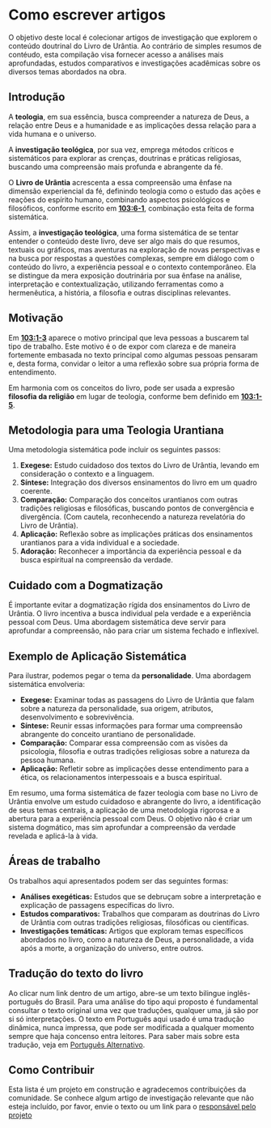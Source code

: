# Como escrever artigos

O objetivo deste local é colecionar artigos de investigação que explorem o conteúdo doutrinal do Livro de Urântia. Ao contrário de simples resumos de contéudo, esta compilação visa fornecer acesso a análises mais aprofundadas, estudos comparativos e investigações acadêmicas sobre os diversos temas abordados na obra.

## Introdução

A **teologia**, em sua essência, busca compreender a natureza de Deus, a relação entre Deus e a humanidade e as implicações dessa relação para a vida humana e o universo.

A **investigação teológica**, por sua vez, emprega métodos críticos e sistemáticos para explorar as crenças, doutrinas e práticas religiosas, buscando uma compreensão mais profunda e abrangente da fé.

O **Livro de Urântia** acrescenta a essa compreensão uma ênfase na dimensão experiencial da fé, definindo teologia como o estudo das ações e reações do espírito humano, combinando aspectos psicológicos e filosóficos, conforme escrito em **<a href="javascript:showParagraph(103,6,1)">103:6-1</a>**, combinação esta feita de forma sistemática.

Assim, a **investigação teológica**, uma forma sistemática de se tentar entender o conteúdo deste livro, deve ser algo mais do que resumos, textuais ou gráficos, mas aventuras na exploração de novas perspectivas e na busca por respostas a questões complexas, sempre em diálogo com o conteúdo do livro, a experiência pessoal e o contexto contemporâneo. Ela se distingue da mera exposição doutrinária por sua ênfase na análise, interpretação e contextualização, utilizando ferramentas como a hermenêutica, a história, a filosofia e outras disciplinas relevantes.

## Motivação

Em **<a href="javascript:showParagraph(103,1,3)" title="Abrir o parágrafo 103:1-3">103:1-3</a>** aparece o motivo principal que leva pessoas a buscarem tal tipo de trabalho. Este motivo é o de expor com clareza e de maneira fortemente embasada no texto principal como algumas pessoas pensaram e, desta forma, convidar o leitor a uma reflexão sobre sua própria forma de entendimento.

Em harmonia com os conceitos do livro, pode ser usada a expresão **filosofia da religião** em lugar de teologia, conforme bem definido em **<a href="javascript:showParagraph(103,1,5)" title="Abrir o parágrafo 103:1-5">103:1-5</a>**.

## Metodologia para uma Teologia Urantiana

Uma metodologia sistemática pode incluir os seguintes passos:

1. **Exegese:** Estudo cuidadoso dos textos do Livro de Urântia, levando em consideração o contexto e a linguagem.
2. **Síntese:** Integração dos diversos ensinamentos do livro em um quadro coerente.
3. **Comparação:** Comparação dos conceitos urantianos com outras tradições religiosas e filosóficas, buscando pontos de convergência e divergência. (Com cautela, reconhecendo a natureza revelatória do Livro de Urântia).
4. **Aplicação:** Reflexão sobre as implicações práticas dos ensinamentos urantianos para a vida individual e a sociedade.
5. **Adoração:** Reconhecer a importância da experiência pessoal e da busca espiritual na compreensão da verdade.

## Cuidado com a Dogmatização

É importante evitar a dogmatização rígida dos ensinamentos do Livro de Urântia. O livro incentiva a busca individual pela verdade e a experiência pessoal com Deus. Uma abordagem sistemática deve servir para aprofundar a compreensão, não para criar um sistema fechado e inflexível.

## Exemplo de Aplicação Sistemática

Para ilustrar, podemos pegar o tema da **personalidade**. Uma abordagem sistemática envolveria:

*   **Exegese:** Examinar todas as passagens do Livro de Urântia que falam sobre a natureza da personalidade, sua origem, atributos, desenvolvimento e sobrevivência.
*   **Síntese:** Reunir essas informações para formar uma compreensão abrangente do conceito urantiano de personalidade.
*   **Comparação:** Comparar essa compreensão com as visões da psicologia, filosofia e outras tradições religiosas sobre a natureza da pessoa humana.
*   **Aplicação:** Refletir sobre as implicações desse entendimento para a ética, os relacionamentos interpessoais e a busca espiritual.

Em resumo, uma forma sistemática de fazer teologia com base no Livro de Urântia envolve um estudo cuidadoso e abrangente do livro, a identificação de seus temas centrais, a aplicação de uma metodologia rigorosa e a abertura para a experiência pessoal com Deus. O objetivo não é criar um sistema dogmático, mas sim aprofundar a compreensão da verdade revelada e aplicá-la à vida.

## Áreas de trabalho

Os trabalhos aqui apresentados podem ser das seguintes formas:

* **Análises exegéticas:** Estudos que se debruçam sobre a interpretação e explicação de passagens específicas do livro.
* **Estudos comparativos:** Trabalhos que comparam as doutrinas do Livro de Urântia com outras tradições religiosas, filosóficas ou científicas.
* **Investigações temáticas:** Artigos que exploram temas específicos abordados no livro, como a natureza de Deus, a personalidade, a vida após a morte, a organização do universo, entre outros.

## Tradução do texto do livro

Ao clicar num link dentro de um artigo, abre-se um texto bilingue inglês-português do Brasil. Para uma análise do tipo aqui proposto é fundamental consultar o texto original uma vez que traduções, qualquer uma, já são por si só interpretações. O texto em Português aqui usado é uma tradução dinâmica, nunca impressa, que pode ser modificada a qualquer momento sempre que haja concenso entra leitores. Para saber mais sobre esta tradução, veja em [Português Alternativo](https://github.com/Rogreis/PtAlternative).



## Como Contribuir

Esta lista é um projeto em construção e agradecemos contribuições da comunidade. Se conhece algum artigo de investigação relevante que não esteja incluído, por favor, envie o texto ou um link para o <a href="mailto:rogreis&#64;gmail&#46;com">responsável pelo projeto</a>
